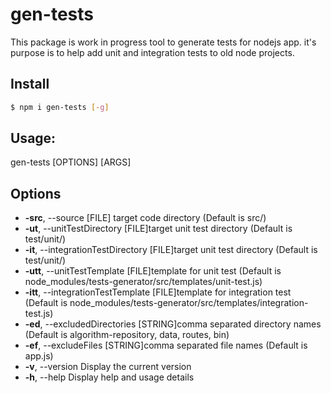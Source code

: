 # gen-tests
This package is work in progress tool to generate tests for nodejs app. it's purpose is to help add unit and integration tests to old node projects.

## Install
```sh
$ npm i gen-tests [-g]
```


## Usage:
  gen-tests [OPTIONS] [ARGS]

## Options
   
* **-src**, --source [FILE]  target code directory (Default is src/)
* **-ut**, --unitTestDirectory [FILE]target unit test directory (Default is test/unit/)
* **-it**, --integrationTestDirectory [FILE]target unit test directory (Default is test/unit/)
* **-utt**, --unitTestTemplate [FILE]template for unit test (Default is node_modules/tests-generator/src/templates/unit-test.js)
* **-itt**, --integrationTestTemplate [FILE]template for integration test (Default is node_modules/tests-generator/src/templates/integration-test.js)
* **-ed**, --excludedDirectories [STRING]comma separated directory names (Default is algorithm-repository, data, routes, bin)
* **-ef**, --excludeFiles [STRING]comma separated file names (Default is app.js)
* **-v**, --version          Display the current version
* **-h**, --help             Display help and usage details

